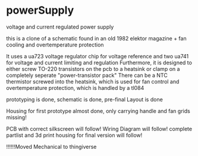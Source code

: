 # powerSupply
voltage and current regulated power supply

this is a clone of a schematic found in an old 1982 elektor magazine + fan cooling and overtemperature protection

It uses a ua723 voltage regulator chip for voltage reference and two ua741 for voltage and current limiting and regulation
Furthermore, it is designed to either screw TO-220 transistors on the pcb to a heatsink or clamp on a completely seperate "power-transistor pack"
There can be a NTC thermistor screwed into the heatsink, which is used for fan control and overtemperature protection, which is handled by a tl084

prototyping is done, schematic is done, pre-final Layout is done

Housing for first prototype almost done, only carrying handle and fan grids missing!

PCB with correct silkscreen will follow!
Wiring Diagram will follow!
complete partlist and 3d print housing for final version will follow!

!!!!!!Moved Mechanical to thingiverse
